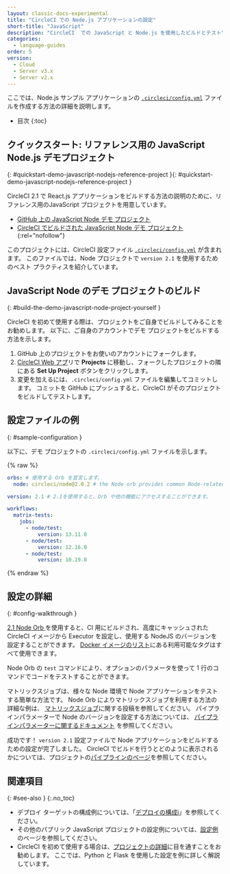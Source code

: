 ```yaml
---
layout: classic-docs-experimental
title: "CircleCI での Node.js アプリケーションの設定"
short-title: "JavaScript"
description: "CircleCI  での JavaScript と Node.js を使用したビルドとテスト"
categories:
  - language-guides
order: 5
version:
  - Cloud
  - Server v3.x
  - Server v2.x
---
```


ここでは、Node.js サンプル アプリケーションの [`.circleci/config.yml`]({{site.baseurl}}/ja/2.0/configuration-reference/) ファイルを作成する方法の詳細を説明します。

* 目次
{:toc}

## クイックスタート: リファレンス用の JavaScript Node.js デモプロジェクト
{: #quickstart-demo-javascript-nodejs-reference-project }{: #quickstart-demo-javascript-nodejs-reference-project }

CircleCI 2.1 で React.js アプリケーションをビルドする方法の説明のために、リファレンス用のJavaScript プロジェクトを用意しています。

- [GitHub 上の JavaScript Node デモ プロジェクト](https://github.com/CircleCI-Public/circleci-demo-javascript-react-app)
- [CircleCI でビルドされた JavaScript Node デモ プロジェクト](https://circleci.com/gh/CircleCI-Public/circleci-demo-javascript-express){:rel="nofollow"}

このプロジェクトには、CircleCI 設定ファイル [`.circleci/config.yml`](https://github.com/CircleCI-Public/circleci-demo-javascript-react-app/blob/master/.circleci/config.yml) が含まれます。 このファイルでは、Node プロジェクトで `version 2.1` を使用するためのベスト プラクティスを紹介しています。

## JavaScript Node のデモ プロジェクトのビルド
{: #build-the-demo-javascript-node-project-yourself }

CircleCI を初めて使用する際は、プロジェクトをご自身でビルドしてみることをお勧めします。 以下に、ご自身のアカウントでデモ プロジェクトをビルドする方法を示します。

1. GitHub 上のプロジェクトをお使いのアカウントにフォークします。
2. [CircleCI Web アプ](https://app.circleci.com/)リで **Projects** に移動し、フォークしたプロジェクトの隣にある **Set Up Project** ボタンをクリックします。
3. 変更を加えるには、`.circleci/config.yml` ファイルを編集してコミットします。 コミットを GitHub にプッシュすると、CircleCI がそのプロジェクトをビルドしてテストします。


## 設定ファイルの例
{: #sample-configuration }

以下に、デモ プロジェクトの `.circleci/config.yml` ファイルを示します。

{% raw %}

```yaml
orbs: # 使用する Orb を宣言します。
  node: circleci/node@2.0.2 # the Node orb provides common Node-related configuration

version: 2.1 # 2.1を使用すると、Orb や他の機能にアクセスすることができます。 

workflows:
  matrix-tests:
    jobs:
      - node/test:
          version: 13.11.0
      - node/test:
          version: 12.16.0
      - node/test:
          version: 10.19.0
```
{% endraw %}


## 設定の詳細
{: #config-walkthrough }

[2.1 Node Orb ](https://circleci.com/developer/orbs/orb/circleci/node#jobs-test)を使用すると、CI 用にビルドされ、高度にキャッシュされた CircleCI イメージから Executor を設定し、使用する NodeJS のバージョンを設定することができます。 [Docker イメージのリスト](https://hub.docker.com/r/cimg/node/tags)にある利用可能なタグはすべて使用できます。

Node Orb の `test` コマンドにより、オプションのパラメータを使って 1 行のコマンドでコードをテストすることができます。

マトリックスジョブは、様々な Node 環境で Node アプリケーションをテストする簡単な方法です。 Node Orb によりマトリックスジョブを利用する方法の詳細な例は、 [マトリックスジョブ](https://circleci.com/blog/circleci-matrix-jobs/)に関する投稿を参照してください。 パイプラインパラメーターで Node のバージョンを設定する方法については、 [パイプラインパラメーターに関するドキュメント]({{site.baseurl}}/2.0/pipeline-variables/#pipeline-parameters-in-configuration) を参照してください。

成功です！ `version 2.1` 設定ファイルで Node アプリケーションをビルドするための設定が完了しました。 CircleCI でビルドを行うとどのように表示されるかについては、プロジェクトの[パイプラインのページ](https://app.circleci.com/pipelines/github/CircleCI-Public/circleci-demo-javascript-react-app)を参照してください。

## 関連項目
{: #see-also }
{:.no_toc}

- デプロイ ターゲットの構成例については、「[デプロイの構成i]({{site.baseurl}}/ja/2.0/deployment-integrations/)」を参照してください。
- その他のパブリック JavaScript プロジェクトの設定例については、[設定例]({{site.baseurl}}/2.0/examples/)のページを参照してください。
- CircleCI を初めて使用する場合は、[プロジェクトの詳細]({{site.baseurl}}/ja/2.0/project-walkthrough/)に目を通すことをお勧めします。 ここでは、Python と Flask を使用した設定を例に詳しく解説しています。
